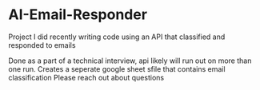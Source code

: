 # AI-Email-Responder
Project I did recently writing code using an API that classified and responded to emails

Done as a part of a technical interview, api likely will run out on more than one run. Creates a seperate google sheet sfile that contains email classification
Please reach out about questions
